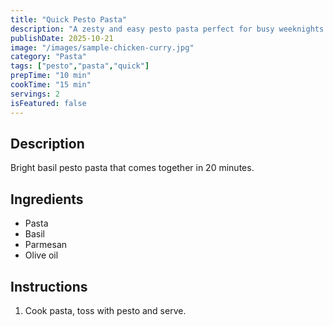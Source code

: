 ```yaml
---
title: "Quick Pesto Pasta"
description: "A zesty and easy pesto pasta perfect for busy weeknights."
publishDate: 2025-10-21
image: "/images/sample-chicken-curry.jpg"
category: "Pasta"
tags: ["pesto","pasta","quick"]
prepTime: "10 min"
cookTime: "15 min"
servings: 2
isFeatured: false
---
```


## Description

Bright basil pesto pasta that comes together in 20 minutes.

## Ingredients

* Pasta
* Basil
* Parmesan
* Olive oil

## Instructions

1. Cook pasta, toss with pesto and serve.
